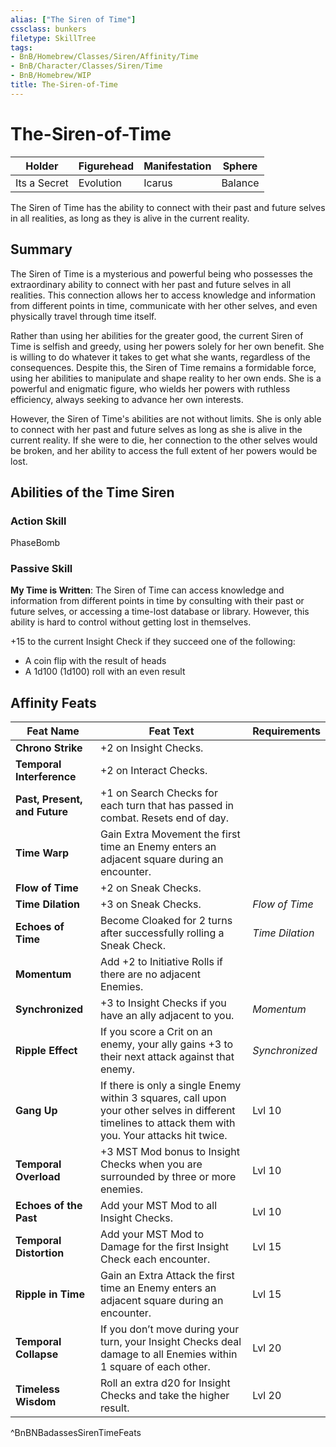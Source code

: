 ```yaml
---
alias: ["The Siren of Time"]
cssclass: bunkers
filetype: SkillTree
tags:
- BnB/Homebrew/Classes/Siren/Affinity/Time
- BnB/Character/Classes/Siren/Time
- BnB/Homebrew/WIP
title: The-Siren-of-Time
---
```


# The-Siren-of-Time
| Holder | Figurehead | Manifestation | Sphere  |
| ------ | ---------- | ------------- | ------- |
| Its a Secret    | Evolution     | Icarus           | Balance |

The Siren of Time has the ability to connect with their past and future selves in all realities, as long as they is alive in the current reality.

## Summary
The Siren of Time is a mysterious and powerful being who possesses the extraordinary ability to connect with her past and future selves in all realities. This connection allows her to access knowledge and information from different points in time, communicate with her other selves, and even physically travel through time itself.

Rather than using her abilities for the greater good, the current Siren of Time is selfish and greedy, using her powers solely for her own benefit. She is willing to do whatever it takes to get what she wants, regardless of the consequences. Despite this, the Siren of Time remains a formidable force, using her abilities to manipulate and shape reality to her own ends. She is a powerful and enigmatic figure, who wields her powers with ruthless efficiency, always seeking to advance her own interests.

However, the Siren of Time's abilities are not without limits. She is only able to connect with her past and future selves as long as she is alive in the current reality. If she were to die, her connection to the other selves would be broken, and her ability to access the full extent of her powers would be lost.

## Abilities of the Time Siren

### Action Skill
PhaseBomb

### Passive Skill
**My Time is Written**: The Siren of Time can access knowledge and information from different points in time by consulting with their past or future selves, or accessing a time-lost database or library. However, this ability is hard to control without getting lost in themselves. 

+15 to the current Insight Check if they succeed one of the following: 
- A coin flip with the result of heads
- A 1d100 (1d100) roll with an even result

## Affinity Feats

| **Feat Name**                 | **Feat Text**                                                                                                                 | **Requirements** |
| --------------------------- | --------------------------------------------------------------------------------------------------------------------------- | -------------- |
| **Chrono Strike**           | +2 on Insight Checks.                                                                                                        |                |
| **Temporal Interference**   | +2 on Interact Checks.                                                                                                        |                |
| **Past, Present, and Future** | +1 on Search Checks for each turn that has passed in combat. Resets end of day.                                                                  |                |
| **Time Warp**               | Gain Extra Movement the first time an Enemy enters an adjacent square during an encounter.                                |                |
| **Flow of Time**            | +2 on Sneak Checks.                                                                                                           |                |
| **Time Dilation**           | +3 on Sneak Checks.                                                                                                           | *Flow of Time*  |
| **Echoes of Time**          | Become Cloaked for 2 turns after successfully rolling a Sneak Check.                                                          | *Time Dilation* |
| **Momentum**                | Add +2 to Initiative Rolls if there are no adjacent Enemies.                                                                  |                |
| **Synchronized**            | +3 to Insight Checks if you have an ally adjacent to you.                                                                     | *Momentum*      |
| **Ripple Effect**           | If you score a Crit on an enemy, your ally gains +3 to their next attack against that enemy.                                 | *Synchronized*  |
| **Gang Up**                 | If there is only a single Enemy within 3 squares, call upon your other selves in different timelines to attack them with you. Your attacks hit twice. | Lvl 10         |
| **Temporal Overload**       | +3 MST Mod bonus to Insight Checks when you are surrounded by three or more enemies.                                        | Lvl 10         |
| **Echoes of the Past**      | Add your MST Mod to all Insight Checks.                                                                                       | Lvl 10         |
| **Temporal Distortion**     | Add your MST Mod to Damage for the first Insight Check each encounter.                                                        | Lvl 15         |
| **Ripple in Time**          | Gain an Extra Attack the first time an Enemy enters an adjacent square during an encounter.                                | Lvl 15         |
| **Temporal Collapse**       | If you don’t move during your turn, your Insight Checks deal damage to all Enemies within 1 square of each other.          | Lvl 20         |
| **Timeless Wisdom**         | Roll an extra d20 for Insight Checks and take the higher result.                                                             | Lvl 20         |
^BnBNBadassesSirenTimeFeats
